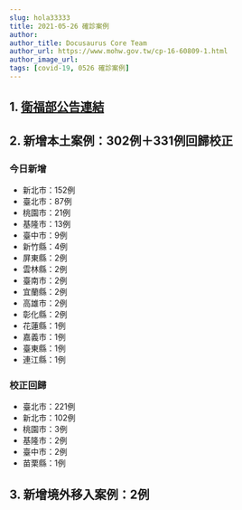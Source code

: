 ```yaml
---
slug: hola33333
title: 2021-05-26 確診案例
author: 
author_title: Docusaurus Core Team
author_url: https://www.mohw.gov.tw/cp-16-60809-1.html
author_image_url: 
tags: [covid-19, 0526 確診案例]
---
```


## 1. [衛福部公告連結](https://www.cdc.gov.tw/Bulletin/Detail/UGe-M0H22tYXGqziLPHLGQ?typeid=9)

## 2. 新增本土案例：302例＋331例回歸校正

### 今日新增
* 新北市：152例
* 臺北市：87例
* 桃園市：21例
* 基隆市：13例
* 臺中市：9例
* 新竹縣：4例
* 屏東縣：2例
* 雲林縣：2例
* 臺南市：2例
* 宜蘭縣：2例
* 高雄市：2例
* 彰化縣：2例
* 花蓮縣：1例
* 嘉義市：1例
* 臺東縣：1例
* 連江縣：1例

### 校正回歸
* 臺北市：221例
* 新北市：102例
* 桃園市：3例
* 基隆市：2例
* 臺中市：2例
* 苗栗縣：1例

## 3. 新增境外移入案例：2例

